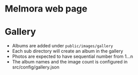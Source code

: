 # Melmora web page

# Gallery
- Albums are added under `public/images/gallery`
- Each sub directory will create an album in the gallery
- Photos are expected to have sequential number from 1...n
- The album names and the image count is configured in src/config/gallery.json
 